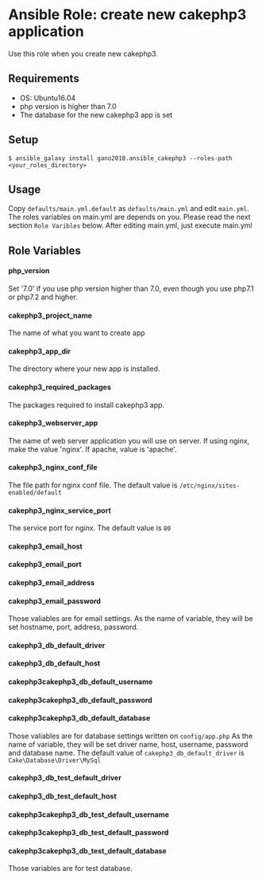 # Ansible Role: create new cakephp3 application

Use this role when you create new cakephp3.

## Requirements

- OS: Ubuntu16.04
- php version is higher than 7.0
- The database for the new cakephp3 app is set

## Setup

```
$ ansible_galaxy install gano2018.ansible_cakephp3 --roles-path <your_roles_directory>
```

## Usage

Copy `defaults/main.yml.default` as `defaults/main.yml` and edit `main.yml`. The roles variables on main.yml are depends on you. Please read the next section `Role Varibles` below.
After editing main.yml, just execute main.yml

## Role Variables

#### php_version

  Set '7.0' if you use php version higher than 7.0, even though you use php7.1 or php7.2 and higher.

#### cakephp3_project_name

  The name of what you want to create app

#### cakephp3_app_dir

  The directory where your new app is installed.

#### cakephp3_required_packages

  The packages required to install cakephp3 app.

#### cakephp3_webserver_app

  The name of web server application you will use on server.
  If using nginx, make the value 'nginx'. If apache, value is 'apache'.

#### cakephp3_nginx_conf_file

  The file path for nginx conf file.
  The default value is `/etc/nginx/sites-enabled/default`

#### cakephp3_nginx_service_port

  The service port for nginx.
  The default value is `80`

#### cakephp3_email_host
#### cakephp3_email_port
#### cakephp3_email_address
#### cakephp3_email_password

  Those valiables are for email settings.
  As the name of variable, they will be set hostname, port, address, password.

#### cakephp3_db_default_driver
#### cakephp3_db_default_host
#### cakephp3cakephp3_db_default_username
#### cakephp3cakephp3_db_default_password
#### cakephp3cakephp3_db_default_database

  Those valiables are for database settings written on `config/app.php`
  As the name of variable, they will be set driver name, host, username, password and database name. The default value of `cakephp3_db_default_driver` is `Cake\Database\Driver\MySql`

#### cakephp3_db_test_default_driver
#### cakephp3_db_test_default_host
#### cakephp3cakephp3_db_test_default_username
#### cakephp3cakephp3_db_test_default_password
#### cakephp3cakephp3_db_test_default_database

  Those variables are for test database.
